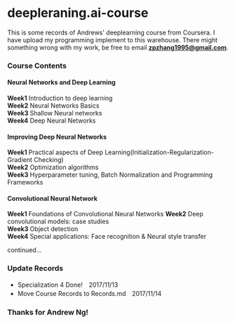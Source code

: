 # deepleraning.ai-course
This is some records of Andrews' deeplearning course from Coursera. I have upload my programming implement to this warehouse. There might something wrong with my work, be free to email **zpzhang1995@gmail.com**.

### Course Contents
#### Neural Networks and Deep Learning
   **Week1** Introduction to deep learning   
   **Week2** Neural Networks Basics   
   **Week3** Shallow Neural networks    
   **Week4** Deep Neural Networks 

#### Improving Deep Neural Networks
   **Week1** Practical aspects of Deep Learning(Initialization-Regularization-Gradient Checking)  
   **Week2** Optimization algorithms  
   **Week3** Hyperparameter tuning, Batch Normalization and Programming Frameworks  

#### Convolutional Neural Network
   **Week1**  Foundations of Convolutional Neural Networks 
   **Week2**  Deep convolutional models: case studies  
   **Week3**  Object detection  
   **Week4**  Special applications: Face recognition & Neural style transfer  
   
   continued...
   

### Update Records
- Specialization 4 Done!　2017/11/13
- Move Course Records to Records.md　2017/11/14


### Thanks for Andrew Ng!
